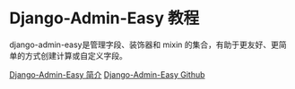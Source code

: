 # Django-Admin-Easy 教程

<show-structure depth="2"/>

django-admin-easy是管理字段、装饰器和 mixin 的集合，有助于更友好、更简单的方式创建计算或自定义字段。


<seealso>
<category ref="ref_docs">
    <a href="https://mp.weixin.qq.com/s/tmaDD8-Txew05vq9F1qn4w">Django-Admin-Easy 简介</a>
</category>
<category ref="ref_github">
    <a href="https://github.com/ebertti/django-admin-easy">Django-Admin-Easy Github</a>
</category>
<category ref="ref_issues"></category>
<category ref="ref_hf"></category>
<category ref="ref_ms"></category>
</seealso>